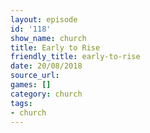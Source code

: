 ```yaml
---
layout: episode
id: '118'
show_name: church
title: Early to Rise
friendly_title: early-to-rise
date: 20/08/2018
source_url: 
games: []
category: church
tags:
- church
---
```

